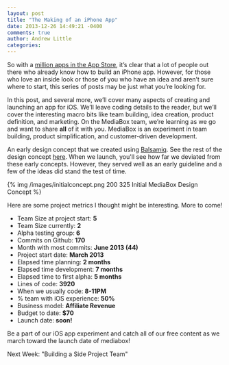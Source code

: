 ```yaml
---
layout: post
title: "The Making of an iPhone App"
date: 2013-12-26 14:49:21 -0400
comments: true
author: Andrew Little
categories: 
---
```


So with a [million apps in the App Store](http://www.theverge.com/2013/10/22/4866302/apple-announces-1-million-apps-in-the-app-store), it’s clear that a lot of people out there who already know how to build an iPhone app. However, for those who love an inside look or those of you who have an idea and aren’t sure where to start, this series of posts may be just what you’re looking for.

In this post, and several more, we’ll cover many aspects of creating and launching an app for iOS. We’ll leave coding details to the reader, but we’ll cover the interesting macro bits like team building, idea creation, product definition, and marketing. On the MediaBox team, we’re learning as we go and want to share **all** of it with you. MediaBox is an experiment in team building, product simplification, and customer-driven development.

An early design concept that we created using [Balsamiq](http://balsamiq.com/). See the rest of the design concept [here](https://projects.invisionapp.com/share/HAEGQ7UT#/screens/6997123?maintainScrollPosition=false). When we launch, you'll see how far we deviated from these early concepts. However, they served well as an early guideline and a few of the ideas did stand the test of time.

{% img /images/initialconcept.png 200 325 Initial MediaBox Design Concept %}

Here are some project metrics I thought might be interesting. More to come!

   + Team Size at project start: **5**
   + Team Size currently: **2**
   + Alpha testing group: **6**
   + Commits on Github: **170**
   + Month with most commits: **June 2013 (44)**
   + Project start date: **March 2013**
   + Elapsed time planning: **2 months**
   + Elapsed time development: **7 months**
   + Elapsed time to first alpha: **5 months**
   + Lines of code: **3920**
   + When we usually code: **8-11PM**
   + % team with iOS experience: **50%**
   + Business model: **Affiliate Revenue**
   + Budget to date: **$70**
   + Launch date: **soon!**


Be a part of our iOS app experiment and catch all of our free content as we march toward the launch date of mediabox!

Next Week: "Building a Side Project Team"
